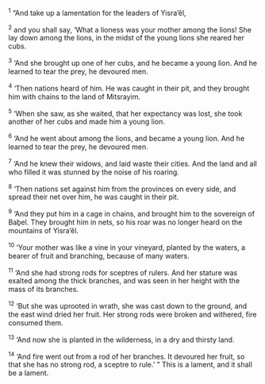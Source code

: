 <sup>1</sup> “And take up a lamentation for the leaders of Yisra’ĕl,

<sup>2</sup> and you shall say, ‘What a lioness was your mother among the lions! She lay down among the lions, in the midst of the young lions she reared her cubs.

<sup>3</sup> ‘And she brought up one of her cubs, and he became a young lion. And he learned to tear the prey, he devoured men.

<sup>4</sup> ‘Then nations heard of him. He was caught in their pit, and they brought him with chains to the land of Mitsrayim.

<sup>5</sup> ‘When she saw, as she waited, that her expectancy was lost, she took another of her cubs and made him a young lion.

<sup>6</sup> ‘And he went about among the lions, and became a young lion. And he learned to tear the prey, he devoured men.

<sup>7</sup> ‘And he knew their widows, and laid waste their cities. And the land and all who filled it was stunned by the noise of his roaring.

<sup>8</sup> ‘Then nations set against him from the provinces on every side, and spread their net over him, he was caught in their pit.

<sup>9</sup> ‘And they put him in a cage in chains, and brought him to the sovereign of Baḇel. They brought him in nets, so his roar was no longer heard on the mountains of Yisra’ĕl.

<sup>10</sup> ‘Your mother was like a vine in your vineyard, planted by the waters, a bearer of fruit and branching, because of many waters.

<sup>11</sup> ‘And she had strong rods for sceptres of rulers. And her stature was exalted among the thick branches, and was seen in her height with the mass of its branches.

<sup>12</sup> ‘But she was uprooted in wrath, she was cast down to the ground, and the east wind dried her fruit. Her strong rods were broken and withered, fire consumed them.

<sup>13</sup> ‘And now she is planted in the wilderness, in a dry and thirsty land.

<sup>14</sup> ‘And fire went out from a rod of her branches. It devoured her fruit, so that she has no strong rod, a sceptre to rule.’ ” This is a lament, and it shall be a lament.

